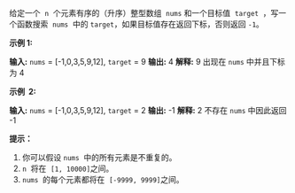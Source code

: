 给定一个  `n`  个元素有序的（升序）整型数组  `nums` 和一个目标值  `target`  ，写一个函数搜索  `nums`  中的 `target`，如果目标值存在返回下标，否则返回 `-1`。

**示例 1:**

**输入:** `nums` = [-1,0,3,5,9,12], `target` = 9
**输出:** 4
**解释:** 9 出现在 `nums` 中并且下标为 4

**示例  2:**

**输入:** `nums` = [-1,0,3,5,9,12], `target` = 2
**输出:** -1
**解释:** 2 不存在 `nums` 中因此返回 -1

**提示：**

1.  你可以假设 `nums`  中的所有元素是不重复的。
2.  `n`  将在  `[1, 10000]`之间。
3.  `nums`  的每个元素都将在  `[-9999, 9999]`之间。
